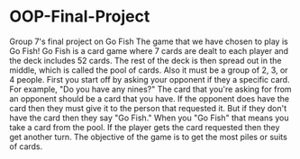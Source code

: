 # OOP-Final-Project
Group 7's final project on Go Fish
The game that we have chosen to play is Go Fish! Go Fish is a card game where 7 cards are dealt to each player and the deck includes 52 cards. The rest of the deck is then spread out in the middle, which is called the pool of cards. Also it must be a group of 2, 3, or 4 people. First you start off by asking your opponent if they a specific card. For example, "Do you have any nines?" The card that you're asking for from an opponent should be a card that you have. If the opponent does have the card then they must give it to the person that requested it. But if they don't have the card then they say "Go Fish." When you "Go Fish" that means you take a card from the pool. If the player gets the card requested then they get another turn. The objective of the game is to get the most piles or suits of cards. 

